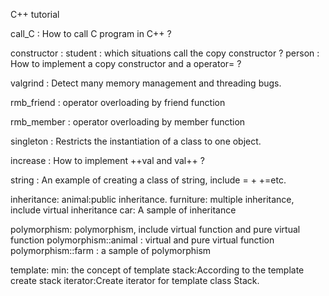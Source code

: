 C++ tutorial

call_C : How to call C program in C++ ?


constructor :
    student : which situations call the copy constructor ?
    person : How to implement a copy constructor and a operator= ?

valgrind : Detect many memory management and threading bugs.

rmb_friend : operator overloading by friend function

rmb_member : operator overloading by member function

singleton : Restricts the instantiation of a class to one object.

increase : How to implement ++val and val++ ?

string : An example of creating a class of string, include = + +=etc.

inheritance:
      animal:public inheritance.
      furniture: multiple inheritance, include virtual inheritance
      car: A sample of inheritance

polymorphism: polymorphism, include virtual function and pure virtual function
    polymorphism::animal : virtual and pure virtual function
    polymorphism::farm : a sample of polymorphism

template:
      min: the concept of template
      stack:According to the template create stack
      iterator:Create iterator for template<typename T> class Stack.
